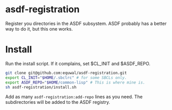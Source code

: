 # asdf-registration

Register you directories in the ASDF subsystem. ASDF probably has a better way
to do it, but this one works.

# Install

Run the install script. If it complains, set $CL_INIT and $ASDF_REPO.
```bash
git clone git@github.com:equwal/asdf-registration.git
export CL_INIT="$HOME/.sbclrc" # for some SBCLs only.
export ASDF_REPO="$HOME/common-lisp" # This is where mine is.
sh asdf-registration/install.sh
```
Add as many `asdf-registration:add-repo` lines as you need. The subdirectories will be added to the ASDF registry.
